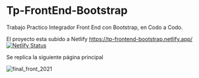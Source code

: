 # Tp-FrontEnd-Bootstrap

Trabajo Practico Integrador Front End con Bootstrap, en Codo a Codo.

El proyecto esta subido a Netlify  https://tp-frontend-bootstrap.netlify.app/ 
[![Netlify Status](https://api.netlify.com/api/v1/badges/3db007ac-a137-46c0-8839-7182062d765c/deploy-status)](https://app.netlify.com/sites/tp-frontend-bootstrap/deploys)


Se replica la siguiente página principal 

![final_front_2021](https://user-images.githubusercontent.com/65735159/164875574-706925eb-03de-4539-ac86-c2fb921dada0.jpg)


